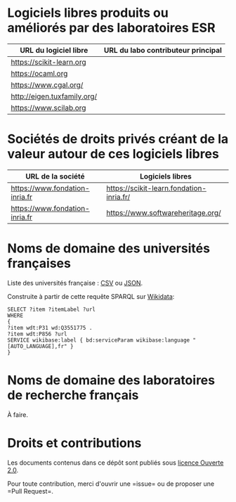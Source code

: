 # Logiciels libres produits ou améliorés par des laboratoires ESR

| URL du logiciel libre         | URL du labo contributeur principal |
|-------------------------------|------------------------------------|
| <https://scikit-learn.org>    |                                    |
| <https://ocaml.org>           |                                    |
| <https://www.cgal.org/>       |                                    |
| <http://eigen.tuxfamily.org/> |                                    |
| <https://www.scilab.org>      |                                    |


# Sociétés de droits privés créant de la valeur autour de ces logiciels libres 

| URL de la société                | Logiciels libres                           |
|----------------------------------|--------------------------------------------|
| <https://www.fondation-inria.fr> | <https://scikit-learn.fondation-inria.fr/> |
| <https://www.fondation-inria.fr> | <https://www.softwareheritage.org/>        |

# Noms de domaine des universités françaises

Liste des universités française : [CSV](universites-francaises.csv) ou [JSON](universites-francaises.json).

Construite à partir de cette requête SPARQL sur [Wikidata](https://query.wikidata.org/):

    SELECT ?item ?itemLabel ?url
    WHERE
    {
    ?item wdt:P31 wd:Q3551775 .
    ?item wdt:P856 ?url
    SERVICE wikibase:label { bd:serviceParam wikibase:language "[AUTO_LANGUAGE],fr" }
    }

# Noms de domaine des laboratoires de recherche français

À faire.

# Droits et contributions	

Les documents contenus dans ce dépôt sont publiés sous [licence Ouverte 2.0](LICENSE.txt).

Pour toute contribution, merci d'ouvrir une =issue= ou de proposer une
=Pull Request=.

